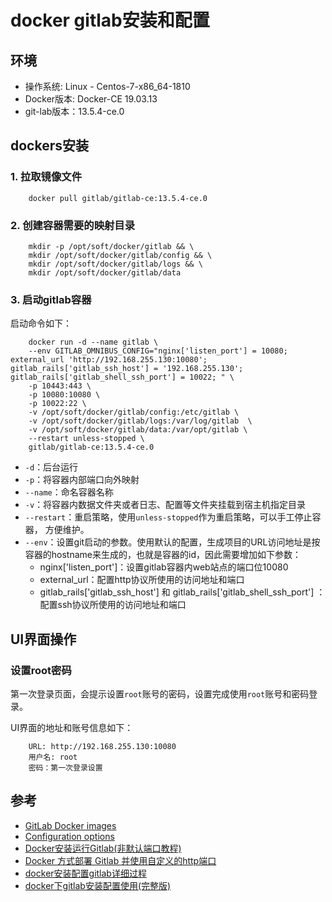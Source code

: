 # docker gitlab安装和配置

## 环境

- 操作系统: Linux - Centos-7-x86_64-1810
- Docker版本: Docker-CE 19.03.13
- git-lab版本：13.5.4-ce.0


## dockers安装

### 1. 拉取镜像文件

```shell
    docker pull gitlab/gitlab-ce:13.5.4-ce.0
```

### 2. 创建容器需要的映射目录

```shell
    mkdir -p /opt/soft/docker/gitlab && \
    mkdir /opt/soft/docker/gitlab/config && \
    mkdir /opt/soft/docker/gitlab/logs && \
    mkdir /opt/soft/docker/gitlab/data
```

### 3. 启动gitlab容器

启动命令如下：

```shell
    docker run -d --name gitlab \
    --env GITLAB_OMNIBUS_CONFIG="nginx['listen_port'] = 10080; external_url 'http://192.168.255.130:10080'; gitlab_rails['gitlab_ssh_host'] = '192.168.255.130'; gitlab_rails['gitlab_shell_ssh_port'] = 10022; " \
    -p 10443:443 \
    -p 10080:10080 \
    -p 10022:22 \
    -v /opt/soft/docker/gitlab/config:/etc/gitlab \
    -v /opt/soft/docker/gitlab/logs:/var/log/gitlab  \
    -v /opt/soft/docker/gitlab/data:/var/opt/gitlab \
    --restart unless-stopped \
    gitlab/gitlab-ce:13.5.4-ce.0
```
- `-d`：后台运行
- `-p`：将容器内部端口向外映射
- `--name`：命名容器名称
- `-v`：将容器内数据文件夹或者日志、配置等文件夹挂载到宿主机指定目录
- `--restart`：重启策略，使用`unless-stopped`作为重启策略，可以手工停止容器， 方便维护。
- `--env`：设置git启动的参数。使用默认的配置，生成项目的URL访问地址是按容器的hostname来生成的，也就是容器的id，因此需要增加如下参数：
    - nginx['listen_port']：设置gitlab容器内web站点的端口位10080
    - external_url：配置http协议所使用的访问地址和端口
    - gitlab_rails['gitlab_ssh_host'] 和 gitlab_rails['gitlab_shell_ssh_port'] ：配置ssh协议所使用的访问地址和端口

## UI界面操作

### 设置root密码

第一次登录页面，会提示设置`root`账号的密码，设置完成使用`root`账号和密码登录。

UI界面的地址和账号信息如下：

```
    URL: http://192.168.255.130:10080
    用户名: root
    密码：第一次登录设置
```

## 参考

- [GitLab Docker images](https://docs.gitlab.com/omnibus/docker/#gitlab-docker-images)
- [Configuration options](https://docs.gitlab.com/omnibus/settings/configuration.html#configuring-the-external-url-for-gitlab)
- [Docker安装运行Gitlab(非默认端口教程)](https://blog.csdn.net/qq_43659763/article/details/104967771)
- [Docker 方式部署 Gitlab 并使用自定义的http端口](https://www.cnblogs.com/wattwang/p/docker_gitlab.html)
- [docker安装配置gitlab详细过程](https://www.cnblogs.com/zuxing/articles/9329152.html)
- [docker下gitlab安装配置使用(完整版)](https://www.jianshu.com/p/080a962c35b6)
